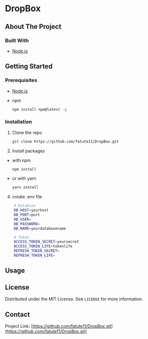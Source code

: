 # DropBox

<!-- ABOUT THE PROJECT -->
## About The Project


### Built With

* [Node.js](https://nodejs.org/en/)

<!-- GETTING STARTED -->
## Getting Started

### Prerequisites

* [Node.js](https://nodejs.org/en/)

* npm
  ```sh
  npm install npm@latest -g
  ```

### Installation

1. Clone the repo
   ```sh
   git clone https://github.com/fatute11/DropBox.git
   ```
3. Install packages

* with npm
   ```sh
   npm install
   ```

* or with yarn
   ```sh
   yarn install
   ```
4. create .env file

```sh
    # Database 
    DB_HOST=yourhost
    DB_PORT=port
    DB_USER=
    DB_PASSWORD=
    DB_NAME=yourdatabasename

    # Token
    ACCESS_TOKEN_SECRET=yoursecret
    ACCESS_TOKEN_LIFE=tokenlife
    REFRESH_TOKEN_SECRET=
    REFRESH_TOKEN_LIFE=
```

<!-- USAGE -->
## Usage


<!-- LICENSE -->
## License

Distributed under the MIT License. See `LICENSE` for more information.

<!-- CONTACT -->
## Contact

Project Link: [https://github.com/fatute11/DropBox.git](https://github.com/fatute11/DropBox.git)